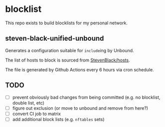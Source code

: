 # blocklist

This repo exists to build blocklists for my personal network.

## steven-black-unified-unbound

Generates a configuration suitable for `include`ing by Unbound.

The list of hosts to block is sourced from [StevenBlack/hosts](https://github.com/StevenBlack/hosts).

The file is generated by Github Actions every 6 hours via cron schedule.


## TODO
- [ ] prevent obviously bad changes from being committed (e.g. no blocklist, double list, etc)
- [ ] figure out exclusion (or move to unbound and remove from here?)
- [ ] convert CI job to matrix
- [ ] add additional block lists (e.g. `nftables` sets)
